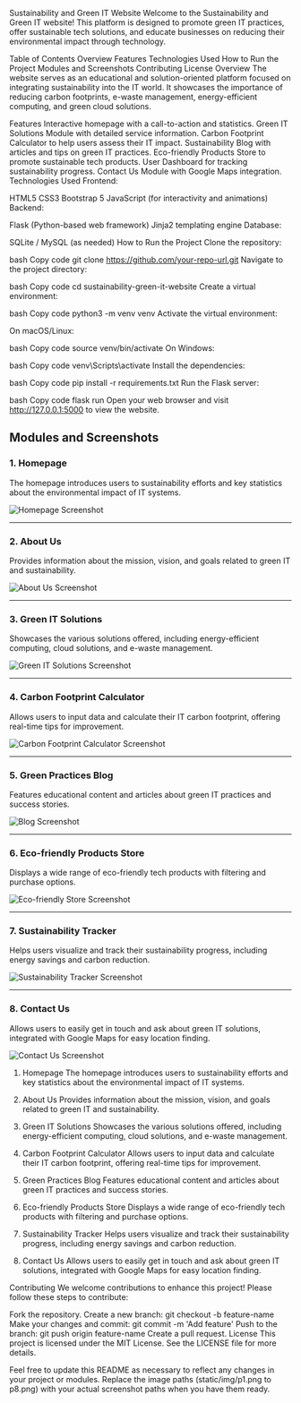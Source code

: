 Sustainability and Green IT Website
Welcome to the Sustainability and Green IT website! This platform is designed to promote green IT practices, offer sustainable tech solutions, and educate businesses on reducing their environmental impact through technology.

Table of Contents
Overview
Features
Technologies Used
How to Run the Project
Modules and Screenshots
Contributing
License
Overview
The website serves as an educational and solution-oriented platform focused on integrating sustainability into the IT world. It showcases the importance of reducing carbon footprints, e-waste management, energy-efficient computing, and green cloud solutions.

Features
Interactive homepage with a call-to-action and statistics.
Green IT Solutions Module with detailed service information.
Carbon Footprint Calculator to help users assess their IT impact.
Sustainability Blog with articles and tips on green IT practices.
Eco-friendly Products Store to promote sustainable tech products.
User Dashboard for tracking sustainability progress.
Contact Us Module with Google Maps integration.
Technologies Used
Frontend:

HTML5
CSS3
Bootstrap 5
JavaScript (for interactivity and animations)
Backend:

Flask (Python-based web framework)
Jinja2 templating engine
Database:

SQLite / MySQL (as needed)
How to Run the Project
Clone the repository:

bash
Copy code
git clone https://github.com/your-repo-url.git
Navigate to the project directory:

bash
Copy code
cd sustainability-green-it-website
Create a virtual environment:

bash
Copy code
python3 -m venv venv
Activate the virtual environment:

On macOS/Linux:

bash
Copy code
source venv/bin/activate
On Windows:

bash
Copy code
venv\Scripts\activate
Install the dependencies:

bash
Copy code
pip install -r requirements.txt
Run the Flask server:

bash
Copy code
flask run
Open your web browser and visit http://127.0.0.1:5000 to view the website.

## Modules and Screenshots

### 1. Homepage
The homepage introduces users to sustainability efforts and key statistics about the environmental impact of IT systems.

![Homepage Screenshot](static/img/p1.png)

---

### 2. About Us
Provides information about the mission, vision, and goals related to green IT and sustainability.

![About Us Screenshot](static/img/p2.png)

---

### 3. Green IT Solutions
Showcases the various solutions offered, including energy-efficient computing, cloud solutions, and e-waste management.

![Green IT Solutions Screenshot](static/img/p3.png)

---

### 4. Carbon Footprint Calculator
Allows users to input data and calculate their IT carbon footprint, offering real-time tips for improvement.

![Carbon Footprint Calculator Screenshot](static/img/p4.png)

---

### 5. Green Practices Blog
Features educational content and articles about green IT practices and success stories.

![Blog Screenshot](static/img/p5.png)

---

### 6. Eco-friendly Products Store
Displays a wide range of eco-friendly tech products with filtering and purchase options.

![Eco-friendly Store Screenshot](static/img/p6.png)

---

### 7. Sustainability Tracker
Helps users visualize and track their sustainability progress, including energy savings and carbon reduction.

![Sustainability Tracker Screenshot](static/img/p7.png)

---

### 8. Contact Us
Allows users to easily get in touch and ask about green IT solutions, integrated with Google Maps for easy location finding.

![Contact Us Screenshot](static/img/p8.png)

1. Homepage
The homepage introduces users to sustainability efforts and key statistics about the environmental impact of IT systems.


2. About Us
Provides information about the mission, vision, and goals related to green IT and sustainability.


3. Green IT Solutions
Showcases the various solutions offered, including energy-efficient computing, cloud solutions, and e-waste management.


4. Carbon Footprint Calculator
Allows users to input data and calculate their IT carbon footprint, offering real-time tips for improvement.


5. Green Practices Blog
Features educational content and articles about green IT practices and success stories.


6. Eco-friendly Products Store
Displays a wide range of eco-friendly tech products with filtering and purchase options.


7. Sustainability Tracker
Helps users visualize and track their sustainability progress, including energy savings and carbon reduction.


8. Contact Us
Allows users to easily get in touch and ask about green IT solutions, integrated with Google Maps for easy location finding.


Contributing
We welcome contributions to enhance this project! Please follow these steps to contribute:

Fork the repository.
Create a new branch: git checkout -b feature-name
Make your changes and commit: git commit -m 'Add feature'
Push to the branch: git push origin feature-name
Create a pull request.
License
This project is licensed under the MIT License. See the LICENSE file for more details.

Feel free to update this README as necessary to reflect any changes in your project or modules. Replace the image paths (static/img/p1.png to p8.png) with your actual screenshot paths when you have them ready.
